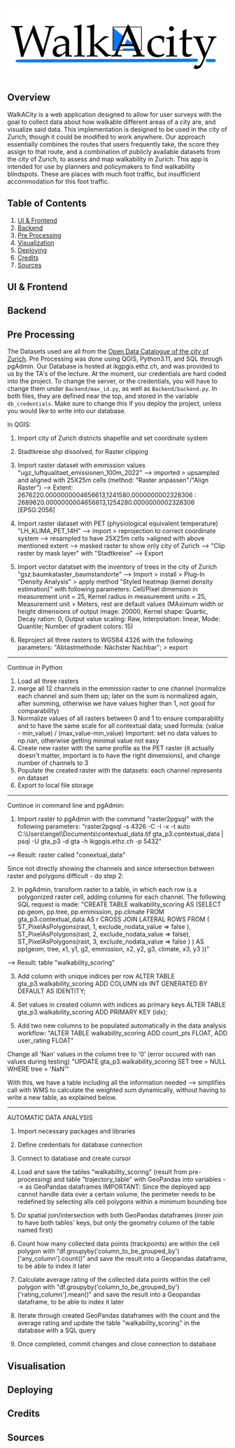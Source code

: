 ![alt text](static/Logo.png)

## Overview
WalkACity is a web application designed to allow for user surveys with the goal to collect data about how walkable different areas of a city are, and visualize said data. This implementation is designed to be used in the city of Zurich,
though it could be modified to work anywhere. Our approach essentially combines the routes that users frequently take, the score they assign to that route, and a combination of publicly available datasets from the city of Zurich, to
assess and map walkability in Zurich. This app is intended for use by planners and policymakers to find walkability blindspots. These are places with much foot traffic, but insufficient accommodation for this foot traffic.


## Table of Contents
1. [UI & Frontend](#ui-&-frontend)
2. [Backend](#backend)
3. [Pre Processing](#pre-processing)
4. [Visualization](#visualization)
5. [Deploying](#deploying)
6. [Credits](#credits)
7. [Sources](#sources)

## UI & Frontend

## Backend


## Pre Processing
The Datasets used are all from the [Open Data Catalogue of the city of Zurich](https://data.stadt-zuerich.ch/). Pre Processing was done using QGIS, Python3.11, and SQL through pgAdmin.
Our Database is hosted at ikgpgis.ethz.ch, and was provided to us by the TA's of the lecture. At the moment, our credentials are hard coded into the project. To change the server, or the credentials, you will have to change them under
`Backend/max_id.py`, as well as `Backend/backend.py`. In both files, they are defined near the top, and stored in the variable `db_credentials`. Make sure to change this if you deploy the project, unless you would like to write into
our database. 


In QGIS:

1. Import city of Zurich districts shapefile and set coordinate system

2. Stadtkreise shp dissolved, for Raster clipping

3. Import raster dataset with emmission values "ugz_luftqualitaet_emissionen_100m_2022"
--> imported > upsampled and aligned with 25X25m cells  (method: "Raster anpassen"/"Align Raster")
--> Extent: 2676220.0000000004656613,1241580.0000000002328306 : 2689620.0000000004656613,1254280.0000000002328306
[EPSG:2056]


4. Import raster dataset with PET (physiological equivalent temperature) "LH_KLIMA_PET_14H"
--> import > reprojection to correct coordinate system --> resampled to have 25X25m cells >aligned with above mentioned extent
--> masked raster to show only city of Zurich --> "Clip raster by mask layer" with "Stadtkreise" --> Export

5. Import vector datatset with the inventory of trees in the city of Zurich "gsz.baumkataster_baumstandorte"
--> Import > install > Plug-In "Density Analysis" > apply method "Styled heatmap (kernel density estimation)" with following parameters: Cell/Pixel dimension in measurement unit = 25, Kernel radius in measurement units = 25, Measurement unit = Meters, rest are default values (MAximum width or height dimensions of output image: 20000, Kernel shape: Quartic, Decay ration: 0, Output value scaling: Raw, Interpolation: linear, Mode: Quantile; Number of gradient colors: 15)


6. Reproject all three rasters to WGS84 4326 with the following parameters: "Abtastmethode: Nächster Nachbar"; > export

------------------------------
Continue in Python
1. Load all three rasters
2. merge all 12 channels in the emmission raster to one channel (normalize each channel and sum them up; later on the sum is normalized again, after summing, otherwise we have values higher than 1, not good for comparability)
3. Normalize values of all rasters between 0 and 1 to ensure comparability and to have the same scale for all contextual data; used formula: (value - min_value) / (max_value-min_value)
Important: set no data values to np.nan, otherwise getting minimal value not easy
4. Create new raster with the same profile as the PET raster (it actually doesn't matter, important is to have the right dimensions), and change number of channels to 3
5. Populate the created raster with the datasets: each channel represents on dataset
6. Export to local file storage

------------------------------
Continue in command line and pgAdmin:
1. Import raster to pgAdmin with the command "raster2pgsql" with the following parameters: 
"raster2pgsql -s 4326 -C -I -x -t auto C:\Users\angel\Documents\contextual_data.tif gta_p3.contextual_data |  psql -U gta_p3 -d gta -h ikgpgis.ethz.ch -p 5432"

--> Result: raster called "conextual_data" 

Since not directly showing the channels and since intersection between raster and polygons difficult - do step 2:

2. In pgAdmin, transform raster to a table, in which each row is a polygonized raster cell, adding columns for each channel. The following SQL request is made: 
"CREATE TABLE walkability_scoring AS (SELECT pp.geom, pp.tree, pp.emmission, pp.climate
  FROM gta_p3.contextual_data AS r
    CROSS JOIN LATERAL
    ROWS FROM (
      ST_PixelAsPolygons(rast, 1, exclude_nodata_value => false ),
      ST_PixelAsPolygons(rast, 2, exclude_nodata_value => false),
      ST_PixelAsPolygons(rast, 3, exclude_nodata_value => false )
      ) AS pp(geom, tree, x1, y1,
        g2, emmission, x2, y2,
        g3, climate, x3, y3 ))"

--> Result: table "walkability_scoring"

3. Add column with unique indices per row
ALTER TABLE gta_p3.walkability_scoring
ADD COLUMN idx INT GENERATED BY DEFAULT AS IDENTITY;

4. Set values in created column with indices as primary keys
ALTER TABLE gta_p3.walkability_scoring ADD PRIMARY KEY (idx);

5. Add two new columns to be populated automatically in the data analysis workflow:
"ALTER TABLE walkability_scoring
ADD count_pts FLOAT,
ADD user_rating FLOAT"

Change all 'Nan' values in the column tree to '0' (error occured with nan values during testing)
"UPDATE gta_p3.walkability_scoring
SET tree = NULL
WHERE tree = 'NaN'"

With this, we have a table including all the information needed --> simplifies call with WMS to calculate the weighted sum dynamically, without having to write a new table, as explained below.

______________________________________________________________
AUTOMATIC DATA ANALYSIS

1. Import necessary packages and libraries
2. Define credentials for database connection
3. Connect to database and create cursor
4. Load and save the tables "walkability_scoring" (result from pre-processing) and table "trajectory_table" with GeoPandas into variables --> as GeoPandas dataframes
IMPORTANT: Since the deployed app cannot handle data over a certain volume, the perimeter needs to be redefined by selecting alls cell polygons within a minimum bounding box

5. Do spatial join/intersection with both GeoPandas dataframes (inner join to have both tables' keys, but only the geometry column of the table named first)
6. Count how many collected data points (trackpoints) are within the cell polygon with "df.groupyby('column_to_be_grouped_by')['any_column'].count()" and save the result into a Geopandas dataframe, to be able to index it later

7. Calculate average rating of the collected data points within the cell polygon with "df.groupyby('column_to_be_grouped_by')['rating_column'].mean()" and save the result into a Geopandas dataframe, to be able to index it later

8. Iterate through created GeoPandas dataframes with the count and the average rating and update the table "walkability_scoring" in the database with a SQL query

9. Once completed, commit changes and close connection to database

## Visualisation

## Deploying

## Credits

## Sources
